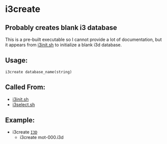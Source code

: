 # i3create

## Probably creates blank i3 database
This is a pre-built executable so I cannot provide a lot of documentation, but
it appears from [i3init.sh](i3init.md) to initialize a blank i3d database.

## Usage:
`i3create database_name(string)`

## Called From:
* [i3init.sh](i3init.md)
* [i3select.sh](i3select.md)

## Example:
* i3create [`I3D`](i3setup.md#i3d)
    * i3create mot-000.i3d
